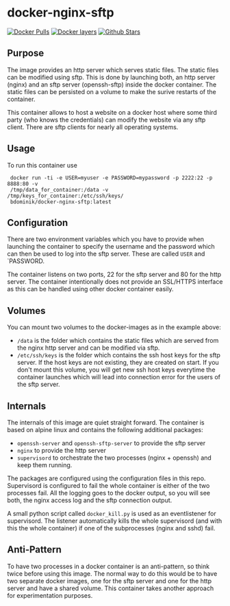 docker-nginx-sftp
=================
[![Docker Pulls](https://img.shields.io/docker/pulls/bdominik/docker-nginx-sftp.svg)](https://hub.docker.com/r/bdominik/docker-nginx-sftp/) [![Docker layers](https://images.microbadger.com/badges/image/bdominik/docker-nginx-sftp.svg)](https://microbadger.com/images/bdominik/docker-nginx-sftp) [![Github Stars](https://img.shields.io/github/stars/theomega/docker-nginx-sftp.svg?label=github%20%E2%98%85)](https://github.com/theomega/docker-nginx-sftp/)

Purpose
-------
The image provides an http server which serves static files. The static files
can be modified using sftp. This is done by launching both, an http server
(nginx) and an sftp server (openssh-sftp) inside the docker container. The
static files can be persisted on a volume to make the surive restarts of the
container.

This container allows to host a website on a docker host where some third party
(who knows the credentials) can modify the website via any sftp client. There
are sftp clients for nearly all operating systems.

Usage
-----
To run this container use

     docker run -ti -e USER=myuser -e PASSWORD=mypassword -p 2222:22 -p 8888:80 -v
     /tmp/data_for_container:/data -v /tmp/keys_for_container:/etc/ssh/keys/
     bdominik/docker-nginx-sftp:latest

Configuration
-------------
There are two environment variables which you have to provide when launching the
container to specify the username and the password which can then be used to log
into the sftp server. These are called `USER` and `PASSWORD.

The container listens on two ports, 22 for the sftp server and 80 for the http
server. The container intentionally does not provide an SSL/HTTPS interface as
this can be handled using other docker container easily.

Volumes
-------
You can mount two volumes to the docker-images as in the example above:

  * `/data` is the folder which contains the static files which are served from
    the nginx http server and can be modified via sftp.
  * `/etc/ssh/keys` is the folder which contains the ssh host keys for the sftp
    server. If the host keys are not existing, they are created on start. If you
    don't mount this volume, you will get new ssh host keys everytime the
    container launches which will lead into connection error for the users of
    the sftp server.

Internals
---------
The internals of this image are quiet straight forward. The container is based
on alpine linux and contains the following additional packages:
  * `openssh-server` and `openssh-sftp-server` to provide the sftp server
  * `nginx` to provide the http server
  * `supervisord` to orchestrate the two processes (nginx + openssh) and keep
    them running.

The packages are configured using the configuration files in this repo.
Supervisord is configured to fail the whole container is either of the two
processes fail. All the logging goes to the docker output, so you will see both,
the nginx access log and the sftp connection output.

A small python script called `docker_kill.py` is used as an eventlistener for
supervisord. The listener automatically kills the whole supervisord (and with
this the whole container) if one of the subprocesses (nginx and sshd) fail.

Anti-Pattern
------------
To have two processes in a docker container is an anti-pattern, so think twice
before using this image. The normal way to do this would be to have two separate
docker images, one for the sftp server and one for the http server and have a
shared volume. This container takes another approach for experimentation
purposes.
